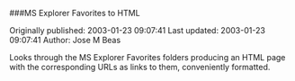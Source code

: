 ###MS Explorer Favorites to HTML

Originally published: 2003-01-23 09:07:41
Last updated: 2003-01-23 09:07:41
Author: Jose M Beas

Looks through the MS Explorer Favorites folders producing an HTML page with the corresponding URLs as links to them, conveniently formatted.